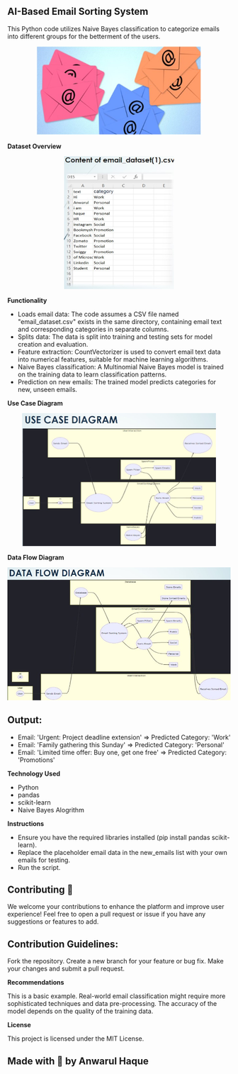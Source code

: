 ## AI-Based Email Sorting System
This Python code utilizes Naive Bayes classification to categorize emails into different groups for the betterment of the users.

<p align="center"> 
 <img src="https://github.com/Anwarulh007/AI-based-Email-Sorting-System/blob/main/Email%20sort.jpg" alt="AI-Based Email Sorting System" style="width: auto; height: 200px;"/> 
</p>

**Dataset Overview**

<p align="center"> 
 <img src="https://github.com/Anwarulh007/AI-based-Email-Sorting-System/blob/main/Data%20Overview.jpg" alt="Dataset Overview" style="width: auto; height: 300px;"/> 
</p>

**Functionality**

* Loads email data: The code assumes a CSV file named "email_dataset.csv" exists in the same directory, containing email text and corresponding categories in separate columns.
* Splits data: The data is split into training and testing sets for model creation and evaluation.
* Feature extraction: CountVectorizer is used to convert email text data into numerical features, suitable for machine learning algorithms.
* Naive Bayes classification: A Multinomial Naive Bayes model is trained on the training data to learn classification patterns.
* Prediction on new emails: The trained model predicts categories for new, unseen emails.

**Use Case Diagram**

<p align="center"> 
 <img src="https://github.com/Anwarulh007/AI-based-Email-Sorting-System/blob/main/Use%20case%20diagram.jpg" alt="Use Case Diagram" style="width: auto; height: 300px;"/> 
</p>

**Data Flow Diagram**

<p align="center"> 
 <img src="https://github.com/Anwarulh007/AI-based-Email-Sorting-System/blob/main/data%20flow%20%20diagram.jpg" alt="Data Flow Diagram" style="width: auto; height: 300px;"/> 
</p>

## Output:
* Email: 'Urgent: Project deadline extension' => Predicted Category: 'Work'
* Email: 'Family gathering this Sunday' => Predicted Category: 'Personal'
* Email: 'Limited time offer: Buy one, get one free' => Predicted Category: 'Promotions'

**Technology Used**

* Python 
* pandas
* scikit-learn
* Naive Bayes Alogrithm


**Instructions**

* Ensure you have the required libraries installed (pip install pandas scikit-learn).
* Replace the placeholder email data in the new_emails list with your own emails for testing.
* Run the script.

## Contributing 🤝


We welcome your contributions to enhance the platform and improve user experience! Feel free to open a pull request or issue if you have any suggestions or features to add.

## Contribution Guidelines:


Fork the repository.
Create a new branch for your feature or bug fix.
Make your changes and submit a pull request.

**Recommendations**

This is a basic example. Real-world email classification might require more sophisticated techniques and data pre-processing.
The accuracy of the model depends on the quality of the training data.

**License**

This project is licensed under the MIT License.

## Made with 🤍 by Anwarul Haque
